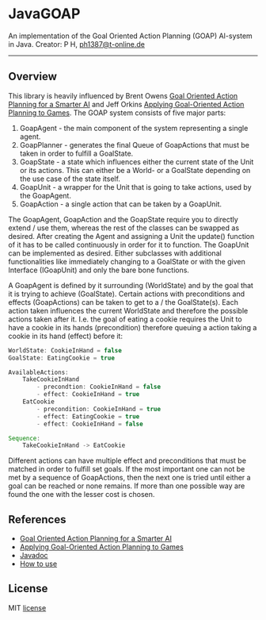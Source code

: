 # JavaGOAP
An implementation of the Goal Oriented Action Planning (GOAP) AI-system in Java. 
Creator: P H, ph1387@t-online.de 

---

## Overview
This library is heavily influenced by Brent Owens [Goal Oriented Action Planning for a Smarter AI](https://gamedevelopment.tutsplus.com/tutorials/goal-oriented-action-planning-for-a-smarter-ai--cms-20793) and Jeff Orkins [Applying Goal-Oriented Action Planning to Games](http://alumni.media.mit.edu/~jorkin/GOAP_draft_AIWisdom2_2003.pdf).
The GOAP system consists of five major parts:

 1. GoapAgent - the main component of the system representing a single agent.
 2. GoapPlanner - generates the final Queue of GoapActions that must be taken in order to fulfill a GoalState.
 3. GoapState - a state which influences either the current state of the Unit or its actions. This can either be a World- or a GoalState depending on the use case of the state itself.
 4. GoapUnit - a wrapper for the Unit that is going to take actions, used by the GoapAgent.
 5. GoapAction - a single action that can be taken by a GoapUnit.
 
The GoapAgent, GoapAction and the GoapState require you to directly extend / use them, whereas the rest of the classes can be swapped as desired. After creating the Agent and assigning a Unit the update() function of it has to be called continuously in order for it to function. The GoapUnit can be implemented as desired. Either subclasses with additional functionalities like immediately changing to a GoalState or with the given Interface (IGoapUnit) and only the bare bone functions.

A GoapAgent is defined by it surrounding (WorldState) and by the goal that it is trying to achieve (GoalState). Certain actions with preconditions and effects (GoapActions) can be taken to get to a / the GoalState(s). Each action taken influences the current WorldState and therefore the possible actions taken after it. I.e. the goal of eating a cookie requires the Unit to have a cookie in its hands (precondition) therefore queuing a action taking a cookie in its hand (effect) before it:

```java
WorldState: CookieInHand = false
GoalState: EatingCookie = true

AvailableActions:
	TakeCookieInHand 
		- precondtion: CookieInHand = false
		- effect: CookieInHand = true
	EatCookie
		- precondition: CookieInHand = true
		- effect: EatingCookie = true
		- effect: CookieInHand = false

Sequence:
	TakeCookieInHand -> EatCookie
```
Different actions can have multiple effect and preconditions that must be matched in order to fulfill set goals. If the most important one can not be met by a sequence of GoapActions, then the next one is tried until either a goal can be reached or none remains. If more than one possible way are found the one with the lesser cost is chosen.

## References
 - [Goal Oriented Action Planning for a Smarter AI](https://gamedevelopment.tutsplus.com/tutorials/goal-oriented-action-planning-for-a-smarter-ai--cms-20793)
 - [Applying Goal-Oriented Action Planning to Games](http://alumni.media.mit.edu/~jorkin/GOAP_draft_AIWisdom2_2003.pdf)
 - [Javadoc](http://p1387h.github.io/JavaGOAP)
 - [How to use](http://github.com/p1387h/JavaGOAP/wiki)

## License
MIT [license](../LICENSE.txt)